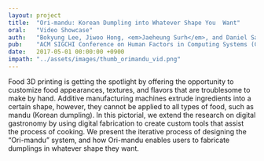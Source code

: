 ```yaml
---
layout: project
title:  "Ori-mandu: Korean Dumpling into Whatever Shape You  Want"
oral:	"Video Showcase"
auth:	"Bokyung Lee, Jiwoo Hong, <em>Jaeheung Surh</em>, and Daniel Saakes"
pub:	"ACM SIGCHI Conference on Human Factors in Computing Systems (CHI)"
date:   2017-05-01 00:00:00 +0900
impath:	"../assets/images/thumb_orimandu_vid.png"
---
```


Food 3D printing is getting the spotlight by offering the opportunity to customize food appearances, textures, and flavors that are troublesome to make by hand. Additive manufacturing machines extrude ingredients into a certain shape, however, they cannot be applied to all types of food, such as mandu (Korean dumpling). In this pictorial, we extend the research on digital gastronomy by using digital fabrication to create custom tools that assist the process of cooking. We present the iterative process of designing the “Ori-mandu” system, and how Ori-mandu enables users to fabricate dumplings in whatever shape they want.